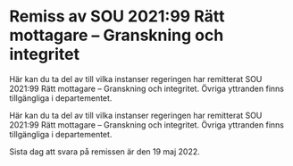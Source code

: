 # Remiss av SOU 2021:99 Rätt mottagare – Granskning och integritet

Här kan du ta del av till vilka instanser regeringen har remitterat SOU 2021:99 Rätt mottagare – Granskning och integritet. Övriga yttranden finns tillgängliga i departementet.


Här kan du ta del av till vilka instanser regeringen har remitterat SOU 2021:99 Rätt mottagare – Granskning och integritet. Övriga yttranden finns tillgängliga i departementet.


Sista dag att svara på remissen är den 19 maj 2022.
